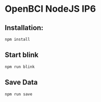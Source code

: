 # OpenBCI NodeJS IP6

## Installation:
``` npm install ``` 

## Start blink
``` npm run blink ``` 

## Save Data
``` npm run save ``` 